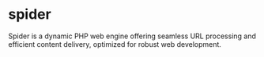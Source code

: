 # spider
Spider is a dynamic PHP web engine offering seamless URL processing and efficient content delivery, optimized for robust web development.
